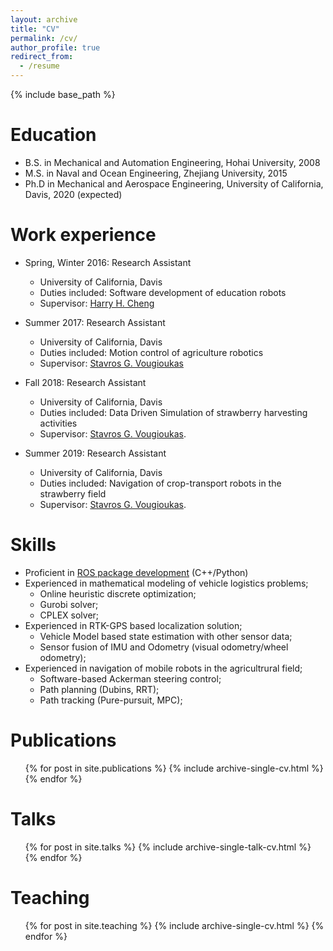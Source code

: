 ```yaml
---
layout: archive
title: "CV"
permalink: /cv/
author_profile: true
redirect_from:
  - /resume
---
```


{% include base_path %}

Education
======
* B.S. in Mechanical and Automation Engineering, Hohai University, 2008
* M.S. in Naval and Ocean Engineering, Zhejiang University, 2015
* Ph.D in Mechanical and Aerospace Engineering, University of California, Davis, 2020 (expected)

Work experience
======
* Spring, Winter 2016: Research Assistant
  * University of California, Davis
  * Duties included: Software development of education robots 
  * Supervisor: [Harry H. Cheng](https://faculty.engineering.ucdavis.edu/cheng/)

* Summer 2017: Research Assistant
  * University of California, Davis
  * Duties included: Motion control of agriculture robotics
  * Supervisor: [Stavros G. Vougioukas](https://faculty.engineering.ucdavis.edu/vougioukas/)

* Fall 2018: Research Assistant
  * University of California, Davis
  * Duties included: Data Driven Simulation of strawberry harvesting activities
  * Supervisor: [Stavros G. Vougioukas](https://faculty.engineering.ucdavis.edu/vougioukas/). 

* Summer 2019: Research Assistant
  * University of California, Davis
  * Duties included: Navigation of crop-transport robots in the strawberry field
  * Supervisor: [Stavros G. Vougioukas](https://faculty.engineering.ucdavis.edu/vougioukas/). 
  
Skills
======
* Proficient in [ROS package development](http://wiki.ros.org/) (C++/Python)
* Experienced in mathematical modeling of vehicle logistics problems; 
  * Online heuristic discrete optimization;
  * Gurobi solver;
  * CPLEX solver;
* Experienced in RTK-GPS based localization solution;
  * Vehicle Model based state estimation with other sensor data; 
  * Sensor fusion of IMU and Odometry (visual odometry/wheel odometry); 
* Experienced in navigation of mobile robots in the agricultrural field;
  * Software-based Ackerman steering control; 
  * Path planning (Dubins, RRT);
  * Path tracking (Pure-pursuit, MPC);

Publications
======
  <ul>{% for post in site.publications %}
    {% include archive-single-cv.html %}
  {% endfor %}</ul>
  
Talks
======
  <ul>{% for post in site.talks %}
    {% include archive-single-talk-cv.html %}
  {% endfor %}</ul>
  
Teaching
======
  <ul>{% for post in site.teaching %}
    {% include archive-single-cv.html %}
  {% endfor %}</ul>